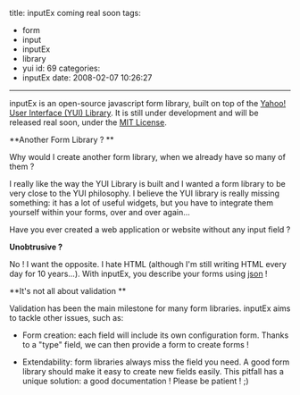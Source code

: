 title: inputEx coming real soon
tags:
  - form
  - input
  - inputEx
  - library
  - yui
id: 69
categories:
  - inputEx
date: 2008-02-07 10:26:27
---

inputEx is an open-source javascript form library, built on top of the [Yahoo! User Interface (YUI) Library](http://developer.yahoo.com/yui/). It is still under development and will be released real soon, under the [MIT License](http://en.wikipedia.org/wiki/MIT_license).

**Another Form Library ? **

Why would I create another form library, when we already have so many of them ?

I really like the way the YUI Library is built and I wanted a form library to be very close to the YUI philosophy. I believe the YUI library is really missing something: it has a lot of useful widgets, but you have to integrate them yourself within your forms, over and over again...

Have you ever created a web application or website without any input field ?

**Unobtrusive ?**

No !  I want the opposite. I hate HTML (although I'm still writing HTML every day for 10 years...). With inputEx, you describe your forms using [json](http://json.org/) !

**It's not all about validation **

Validation has been the main milestone for many form libraries. inputEx aims to tackle other issues, such as:

*   Form creation: each field will include its own configuration form. Thanks to a "type" field, we can then provide a form to create forms !

*   Extendability: form libraries always miss the field you need. A good form library should make it easy to create new fields easily. This pitfall has a unique solution: a good documentation !
Please be patient ! ;)